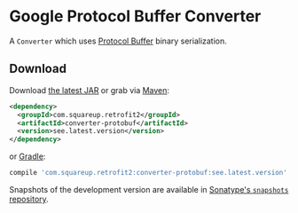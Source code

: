 Google Protocol Buffer Converter
================================

A `Converter` which uses [Protocol Buffer][1] binary serialization.

Download
--------

Download [the latest JAR][2] or grab via [Maven][3]:
```xml
<dependency>
  <groupId>com.squareup.retrofit2</groupId>
  <artifactId>converter-protobuf</artifactId>
  <version>see.latest.version</version>
</dependency>
```
or [Gradle][2]:
```groovy
compile 'com.squareup.retrofit2:converter-protobuf:see.latest.version'
```

Snapshots of the development version are available in [Sonatype's `snapshots` repository][snap].

 [1]: https://developers.google.com/protocol-buffers/
 [2]: https://search.maven.org/remote_content?g=com.squareup.retrofit2&a=converter-protobuf&v=LATEST
 [3]: http://search.maven.org/#search%7Cga%7C1%7Ca%3A%22converter-protobuf%22
 [snap]: https://oss.sonatype.org/content/repositories/snapshots/
